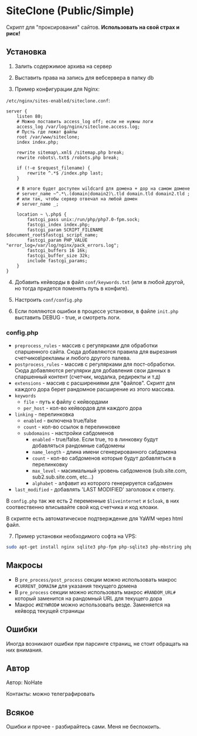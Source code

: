 # SiteClone (Public/Simple)

Скрипт для "проксирования" сайтов. **Использовать на свой страх и риск!**

## Установка

1) Залить содержимое архива на сервер

2) Выставить права на запись для вебсервера в папку db

3) Пример конфигурации для Nginx:

`/etc/nginx/sites-enabled/siteclone.conf`:
```
server {
    listen 80;
    # Можно поставить access_log off; если не нужны логи
    access_log /var/log/nginx/siteclone.access.log;
    # Пусть где лежат файлы
    root /var/www/siteclone;
    index index.php;

    rewrite sitemap\.xml$ /sitemap.php break;
    rewrite robots\.txt$ /robots.php break;

    if (!-e $request_filename) {
        rewrite ^.*$ /index.php last;
    }

    # В итоге будет доступен wildcard для домена + дор на самом домене
    # server_name ~^.*\.(domain|domain2)\.tld domain.tld domain2.tld ;
    # или так, чтобы сервер отвечал на любой домен
    # server_name _;
    
    location ~ \.php$ {
        fastcgi_pass unix:/run/php/php7.0-fpm.sock;
        fastcgi_index index.php;
        fastcgi_param SCRIPT_FILENAME $document_root$fastcgi_script_name;
        fastcgi_param PHP_VALUE "error_log=/var/log/nginx/pack_errors.log";
        fastcgi_buffers 16 16k;
        fastcgi_buffer_size 32k;
        include fastcgi_params;
    }
}
```

4) Добавить кейворды в файл `conf/keywords.txt` (или в любой другой, но тогда придется поменять путь в конфиге).

5) Настроить `conf/config.php`

6) Если пояляются ошибки в процессе установки, в файле `init.php` выставить DEBUG - true, и смотреть логи. 

### config.php
- `preprocess_rules` - массив с регулярками для обработки спаршенного сайта. Сюда добавляются правила для вырезания счетчиков\рекламы и любого другого палева.
- `postprocess_rules` - массив с регулярками для пост-обработки. Сюда добавляются регулярки для добавления свои данных в спаршенный контент (счетчик, модалка, редиректы и т.д)
- `extensions` - массив с расширениями для "файлов". Скрипт для каждого дора берет рандомное расширение из этого массива.
- `keywords`
  - `file` - путь к файлу с кейвордами
  - `per_host` - кол-во кейвордов для каждого дора
- `linking` - перелинковка
  - `enabled` - включена true/false
  - `count` - кол-во ссылок в перелинковке
  - `subdomains` - настройки сабдоменов
    - `enabled` - true/false. Если true, то в линковку будут добавляться рандомные сабдомены
    - `name_length` - длина имени сгенерированного сабдомена
    - `count` - кол-во сабдоменов которые будут добавляться в перелинковку
    - `max_level` - масимальный уровень сабдоменов (sub.site.com, sub2.sub.site.com, etc...)
    - `alphabet` - алфавит из которого генерируется сабдомен
- `last_modified` - добавлять 'LAST MODIFIED' заголовок к ответу.

В `config.php` так же есть 2 переменные `$liveinternet` и `$cloak`, в них соотвественно вписывайте свой код счетчика и код клоаки.

В скрипте есть автоматическое подтверждение для YaWM через html файл.

7) Пример установки необходимого софта на VPS:
```bash
sudo apt-get install nginx sqlite3 php-fpm php-sqlite3 php-mbstring php-curl php-xml
``` 
  
  
## Макросы

- В `pre_process/post_process` секции можно использовать макрос `#CURRENT_DOMAIN#` для указания текущего домена
- В `pre_process` секции можно использовать макрос `#RANDOM_URL#` который заменится на рандомный URL для текущего дора
- Макрос `#KEYWROD#` можно использовать везде. Заменяется на кейворд текущей страницы

## Ошибки

Иногда возникают ошибки при парсинге страниц, не стоит обращать на них внимания.

## Автор

Автор: NoHate

Контакты: можно телеграфировать

## Всякое

Ошибки и прочее - разбирайтесь сами. Меня не беспокоить.